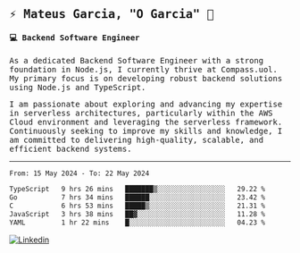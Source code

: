 
<samp>
  
## ⚡ Mateus Garcia, "O Garcia" :rocket: 
  

#### 💻 Backend Software Engineer

As a dedicated Backend Software Engineer with a strong foundation in Node.js, I currently thrive at Compass.uol. My primary focus is on developing robust backend solutions using Node.js and TypeScript.

I am passionate about exploring and advancing my expertise in serverless architectures, particularly within the AWS Cloud environment and leveraging the serverless framework. Continuously seeking to improve my skills and knowledge, I am committed to delivering high-quality, scalable, and efficient backend systems.

---

<!--START_SECTION:waka-->

```txt
From: 15 May 2024 - To: 22 May 2024

TypeScript   9 hrs 26 mins   ███████▒░░░░░░░░░░░░░░░░░   29.22 %
Go           7 hrs 34 mins   ██████░░░░░░░░░░░░░░░░░░░   23.42 %
C            6 hrs 53 mins   █████▒░░░░░░░░░░░░░░░░░░░   21.31 %
JavaScript   3 hrs 38 mins   ██▓░░░░░░░░░░░░░░░░░░░░░░   11.28 %
YAML         1 hr 22 mins    █░░░░░░░░░░░░░░░░░░░░░░░░   04.23 %
```

<!--END_SECTION:waka-->
  
</samp>

[![Linkedin](https://img.shields.io/badge/-Mateus%20Garcia-c080ff?style=flat-square&logo=Linkedin&logoColor=white&link=https://www.linkedin.com/in/mpgxc)](https://www.linkedin.com/in/mateusogarcia) 
